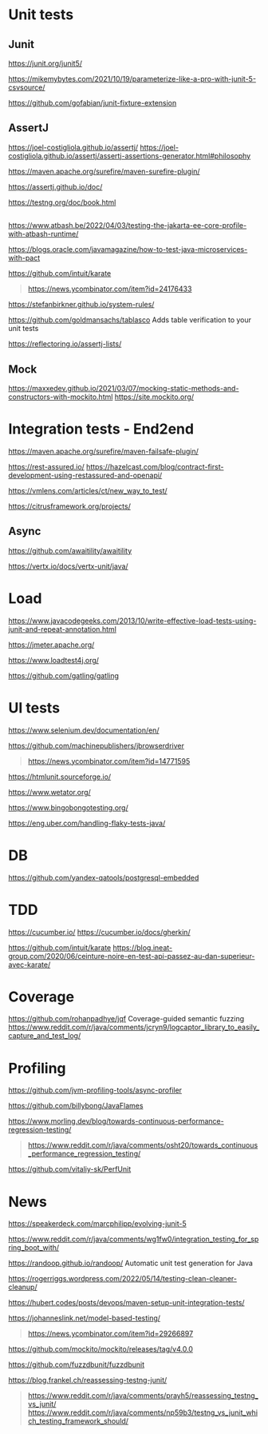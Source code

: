 # Unit tests
## Junit
https://junit.org/junit5/

https://mikemybytes.com/2021/10/19/parameterize-like-a-pro-with-junit-5-csvsource/

https://github.com/gofabian/junit-fixture-extension

## AssertJ
https://joel-costigliola.github.io/assertj/
https://joel-costigliola.github.io/assertj/assertj-assertions-generator.html#philosophy

https://maven.apache.org/surefire/maven-surefire-plugin/

https://assertj.github.io/doc/

https://testng.org/doc/book.html

## 
https://www.atbash.be/2022/04/03/testing-the-jakarta-ee-core-profile-with-atbash-runtime/

https://blogs.oracle.com/javamagazine/how-to-test-java-microservices-with-pact

https://github.com/intuit/karate
> https://news.ycombinator.com/item?id=24176433

https://stefanbirkner.github.io/system-rules/

https://github.com/goldmansachs/tablasco Adds table verification to your unit tests

https://reflectoring.io/assertj-lists/

## Mock
https://maxxedev.github.io/2021/03/07/mocking-static-methods-and-constructors-with-mockito.html
https://site.mockito.org/

# Integration tests - End2end
https://maven.apache.org/surefire/maven-failsafe-plugin/

https://rest-assured.io/
https://hazelcast.com/blog/contract-first-development-using-restassured-and-openapi/

https://vmlens.com/articles/ct/new_way_to_test/

https://citrusframework.org/projects/

## Async
https://github.com/awaitility/awaitility

https://vertx.io/docs/vertx-unit/java/

# Load
https://www.javacodegeeks.com/2013/10/write-effective-load-tests-using-junit-and-repeat-annotation.html

https://jmeter.apache.org/

https://www.loadtest4j.org/

https://github.com/gatling/gatling

# UI tests
https://www.selenium.dev/documentation/en/

https://github.com/machinepublishers/jbrowserdriver
> https://news.ycombinator.com/item?id=14771595

https://htmlunit.sourceforge.io/

https://www.wetator.org/

https://www.bingobongotesting.org/

https://eng.uber.com/handling-flaky-tests-java/

# DB

https://github.com/yandex-qatools/postgresql-embedded

# TDD
https://cucumber.io/
https://cucumber.io/docs/gherkin/

https://github.com/intuit/karate
https://blog.ineat-group.com/2020/06/ceinture-noire-en-test-api-passez-au-dan-superieur-avec-karate/

# Coverage

https://github.com/rohanpadhye/jqf Coverage-guided semantic fuzzing
https://www.reddit.com/r/java/comments/jcryn9/logcaptor_library_to_easily_capture_and_test_log/

# Profiling
https://github.com/jvm-profiling-tools/async-profiler

https://github.com/billybong/JavaFlames

https://www.morling.dev/blog/towards-continuous-performance-regression-testing/
> https://www.reddit.com/r/java/comments/osht20/towards_continuous_performance_regression_testing/

https://github.com/vitaliy-sk/PerfUnit

# News
https://speakerdeck.com/marcphilipp/evolving-junit-5

https://www.reddit.com/r/java/comments/wg1fw0/integration_testing_for_spring_boot_with/

https://randoop.github.io/randoop/ Automatic unit test generation for Java

https://rogerriggs.wordpress.com/2022/05/14/testing-clean-cleaner-cleanup/

https://hubert.codes/posts/devops/maven-setup-unit-integration-tests/

https://johanneslink.net/model-based-testing/
> https://news.ycombinator.com/item?id=29266897

https://github.com/mockito/mockito/releases/tag/v4.0.0

https://github.com/fuzzdbunit/fuzzdbunit

https://blog.frankel.ch/reassessing-testng-junit/
> https://www.reddit.com/r/java/comments/prayh5/reassessing_testng_vs_junit/
https://www.reddit.com/r/java/comments/np59b3/testng_vs_junit_which_testing_framework_should/